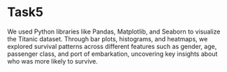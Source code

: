 # Task5

We used Python libraries like Pandas, Matplotlib, and Seaborn to visualize the Titanic dataset. Through bar plots, histograms, and heatmaps, we explored survival patterns across different features such as gender, age, passenger class, and port of embarkation, uncovering key insights about who was more likely to survive.

